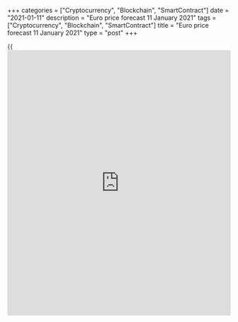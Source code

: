 +++
categories = ["Cryptocurrency", "Blockchain", "SmartContract"]
date = "2021-01-11"
description = "Euro price forecast 11 January 2021"
tags = ["Cryptocurrency", "Blockchain", "SmartContract"]
title = "Euro price forecast 11 January 2021"
type = "post"
+++

{{<iframe id="large-banner" src="https://www.bounty.group/#slide=23.0" width="100%" height="600" scrolling="no" style="border: 0px solid rgb(216, 221, 230); border-radius: 3px;">}}

2021-01-11

2021-01-11

Euro is to pass stability test. Forecast as of 11.01.2021Dmitri
Demidenko

Any trend needs a correction. Bloomberg experts suggest the [EURUSD][1]
reach level 1.25 in 2021, but it won’t happen in January, of course. Let
us discuss the market outlook and make up a trading plan.

## Weekly Euro fundamental forecast

Stability test. That is how the current market situation looks like. As
I expected, the US weak jobs report opened the door to the [EURUSD][1]
correction. The euro bulls are so worried about the drop in the US
nonfarm payrolls by 140,000 that allowed the major currency pair to go
down to the middle of figure 21. There is a clear divergence between the
euro-dollar and the US stock indexes, which looks strange as the [S&P
500][2] and the [EURUSD][1] were moving in sync during most of 2020.

The euro bulls are scared, and as the price is going lower, the fear is
growing. Most large banks and investment companies, including Goldman
Sachs, BofA Merrill Lynch, Citi, Standard Chartered unanimously claim
that the dollar assets will lose their appeal due to the inflation
growth. The Fed will have to hike the federal funds rate to prevent it,
but it won’t do anything, so the greenback should weaken in 2021. As a
result, the [EURUSD][1] should rise to 1.25. However, nobody says it
will happen in January. The market can’t be growing all the time, and it
needs a correction.

Yes, in 2020, the US economy lost 9.4 million jobs. This is the worst
result since the beginning of accounting in 1939. However, everything
will radically change in 2021! According to IHS Markit, US employment
will increase by 6.7 million new jobs. Oxford Economics expects +5.8
million new jobs, University of Michigan - +5.3 million. In any case, it
will be more than in the record employment rise in 1946 (+4.3 million).

### Dynamics of US employment

 _Source_ _: Wall Street Journal_

The recovery of the labor market is a sign of the US economic rebound.
If so, the US economy, along with the Chinese one, will push the global
GDP up, increasing the global risk appetite, and encouraging sell-offs
of safe-havens. The current [EURUSD][1] correction is a good chance to
enter long-term purchases at reasonable prices.

What is happening in the market? Why are the [S&P 500][2] and the
[EURUSD][1] going in the opposite directions? The stock index is rising
amid the expected additional fiscal stimulus. Following a weak jobs
report for December, Joe Biden promised the Americans to spare trillions
of dollars on a new aid package. This results in the growth of equities
and Treasury yields amid the expectations of new loans. However, suppose
the Treasury yield rally continues. In that case, it will press down
both the S&P 500 (the index will start to look overvalued given the
income discounted model) and the rate-sensitive sectors of the US
economy.

### Weekly [EURUSD][1] trading plan

The above scenario is not what the Fed wants. I think the central bank’s
officials should sound dovish. Federal Reserve Vice Chairman Richard
Clarida __ says he doesn’t see a QE pullback anytime this year  _e_ ven
though he expects growth to accelerate. I expect other Fed officials to
continue their dovish stance and the Treasury yield to fall. If so, buy
the [EURUSD][1] at the breakout of the resistances at 1.2225, 1.2285,
and 1.2305.





## Price chart of EURUSD in real time mode

The content of this article reflects the author’s opinion and does not
necessarily reflect the official position of LiteForex. The material
published on this page is provided for informational purposes only and
should not be considered as the provision of investment advice for the
purposes of Directive 2004/39/EC.

Rate this article:

{{value}}

( {{count}} {{title}} )

   1. my.liteforex.com/trading/chart?symbol=EURUSD&returnUrl=true
   2. my.liteforex.com/trading/chart?symbol=SPX&returnUrl=true